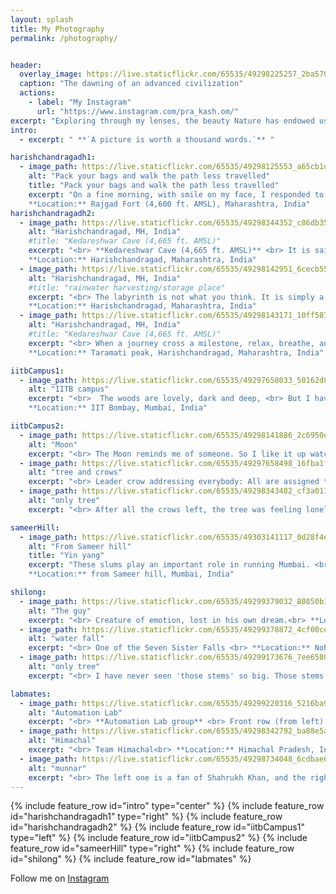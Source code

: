 ```yaml
---
layout: splash
title: My Photography
permalink: /photography/


header:
  overlay_image: https://live.staticflickr.com/65535/49298225257_2ba5702305_h.jpg
  caption: "The dawning of an advanced civilization"
  actions:
    - label: "My Instagram"
      url: "https://www.instagram.com/pra_kash.om/"
excerpt: "Exploring through my lenses, the beauty Nature has endowed us with."
intro: 
  - excerpt: " **`A picture is worth a thousand words.`** "

harishchandragadh1:
  - image_path: https://live.staticflickr.com/65535/49298125553_a65cb1d9fe_o.jpg
    alt: "Pack your bags and walk the path less travelled"
    title: "Pack your bags and walk the path less travelled"
    excerpt: "On a fine morning, with smile on my face, I responded to The Mountain's Call <br> (a still from the end of the night trek) <br>
    **Location:** Rajgad Fort (4,600 ft. AMSL), Maharashtra, India"
harishchandragadh2:
  - image_path: https://live.staticflickr.com/65535/49298344352_c86db35d98_o.jpg
    alt: "Harishchandragad, MH, India"
    #title: "Kedareshwar Cave (4,665 ft. AMSL)"
    excerpt: "<br> **Kedareshwar Cave (4,665 ft. AMSL)** <br> It is said that the pillars were built to depict the four `Yugas` of Life - `Satya Yuga`, `Tretha Yuga`, `Dwapara Yuga` and `Kali Yuga`. When a Yuga comes to the end of its time, one of the pillars is said to break down. And exactly one pillar is left. <br>
    **Location:** Harishchandragad, Maharashtra, India"
  - image_path: https://live.staticflickr.com/65535/49298142951_6cecb55be6_o.jpg
    alt: "Harishchandragad, MH, India"
    #title: "rainwater harvesting/storage place"
    excerpt: "<br> The labyrinth is not what you think. It is simply a rainwater harvesting/storage place. Even in summer, water remains cold.<br>
    **Location:** Harishchandragad, Maharashtra, India"
  - image_path: https://live.staticflickr.com/65535/49298143171_10ff587295_o.jpg
    alt: "Harishchandragad, MH, India"
    #title: "Kedareshwar Cave (4,665 ft. AMSL)"
    excerpt: "<br> When a journey cross a milestone, relax, breathe, and rejuvenate. Even the setting Sun smilingly peeps and say, see you tomorrow. <br>
    **Location:** Taramati peak, Harishchandragad, Maharashtra, India"

iitbCampus1:
  - image_path: https://live.staticflickr.com/65535/49297658033_50162d838f_o.jpg
    alt: "IITB campus"
    excerpt: "<br>  The woods are lovely, dark and deep, <br> But I have promises to keep, <br> And miles to go before I sleep, <br> And miles to go before I sleep. <br> *- By Robert Frost* <br>
    **Location:** IIT Bombay, Mumbai, India"

iitbCampus2:
  - image_path: https://live.staticflickr.com/65535/49298141886_2c6950e031_o.jpg
    alt: "Moon"
    excerpt: "<br> The Moon reminds me of someone. So I like it up watching closely."
  - image_path: https://live.staticflickr.com/65535/49297658498_16fba1fac8_o.jpg
    alt: "tree and crows"
    excerpt: "<br> Leader crow addressing everybody: All are assigned their jobs now. Let's move; Sun is coming up."
  - image_path: https://live.staticflickr.com/65535/49298343482_cf3a011149_o.jpg
    alt: "only tree"
    excerpt: "<br> After all the crows left, the tree was feeling lonely. But it is happy because it knows that it is going to see them again tomorrow dawn."

sameerHill:
  - image_path: https://live.staticflickr.com/65535/49303141117_0d28f4e91a_o.jpg
    alt: "From Sameer hill"
    title: "Yin yang"
    excerpt: "These slums play an important role in running Mumbai. <br> कहते है - अमीरी का एहसास तभी होता है, जब गरीबी का अश्तित्व होता है <br> English translation: You feel being rich only when you know the poor exists; You feel happy because you have felt the sorrow earlier. <br>
    **Location:** from Sameer hill, Mumbai, India"

shilong:
  - image_path: https://live.staticflickr.com/65535/49299379032_80850b132a_o.jpg
    alt: "The guy"
    excerpt: "<br> Creature of emotion, lost in his own dream.<br> **Location:** Cherrapunji, Assam, India"
  - image_path: https://live.staticflickr.com/65535/49299378872_4cf00ce3ca_o.jpg
    alt: "water fall"
    excerpt: "<br> One of the Seven Sister Falls <br> **Location:** Nohkalikai Falls, Cherrapunji, Assam, India"
  - image_path: https://live.staticflickr.com/65535/49299173676_7ee658029b_o.jpg
    alt: "only tree"
    excerpt: "<br> I have never seen 'those stems' so big. Those stems are Dalchini (Cinnamon). And The bottles contain something else (honey :)).<br> **Location:** Cherrapunji, Assam, India"

labmates:
  - image_path: https://live.staticflickr.com/65535/49299220316_5216ba97a0_o.jpg
    alt: "Automation Lab"
    excerpt: "<br> **Automation Lab group** <br> Front row (from left): (Prof.) Sharad Bhartiya, Kannan M Moudgalya, Mani Bhushan, Ravindra D Gudi, and Sachin C Patwardhan<br> **Location:** IIT Bombay, Mumbai, India"
  - image_path: https://live.staticflickr.com/65535/49298342792_ba88e5af77_o.jpg
    alt: "Himachal"
    excerpt: "<br> Team Himachal<br> **Location:** Himachal Pradesh, India"
  - image_path: https://live.staticflickr.com/65535/49298734048_6cdbae651b_o.jpg
    alt: "munnar"
    excerpt: "<br> The left one is a fan of Shahrukh Khan, and the right one is a fan of Superman... <br> I presume.<br> **Location:** Munnar, Kerala, India"
---
```

{% include feature_row id="intro" type="center" %}
{% include feature_row id="harishchandragadh1" type="right" %}
{% include feature_row id="harishchandragadh2" %}
{% include feature_row id="iitbCampus1" type="left" %}
{% include feature_row id="iitbCampus2" %}
{% include feature_row id="sameerHill" type="right" %}
{% include feature_row id="shilong" %}
{% include feature_row id="labmates" %}

Follow me on [Instagram <i class="fab fa-instagram"></i>](https://www.instagram.com/pra_kash.om/)
